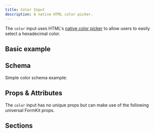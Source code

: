 ```yaml
---
title: Color Input
description: A native HTML color picker.
---
```


<InputPageHero title="Color"></InputPageHero>

<page-toc></page-toc>

The `color` input uses HTML's [native color picker](https://developer.mozilla.org/en-US/docs/Web/HTML/Element/input/color) to allow users to easily select a hexadecimal color.

## Basic example

<example
  name="Color input"
  file="/_content/examples/color-example/color-example.vue">
</example>

## Schema

Simple color schema example:

<example
name="Schema"
:min-height="550"
file="_content/examples/color-example/color-schema.vue"></example>

## Props & Attributes

The `color` input has no unique props but can make use of the following universal
FormKit props.

<reference-table>
</reference-table>

## Sections

<section-keys-intro></section-keys-intro>

<div>
  <formkit-input-diagram
    label-content="Favorite color"
    input-content="Color selector here"
    help-content="Select your favorite color."
    message-content="Only primary colors allowed."
    prefix-icon-content="🎨"
    suffix-icon-content="👍"
  >
  </formkit-input-diagram>
</div>

<reference-table type="sectionKeys" primary="section-key">
</reference-table>
